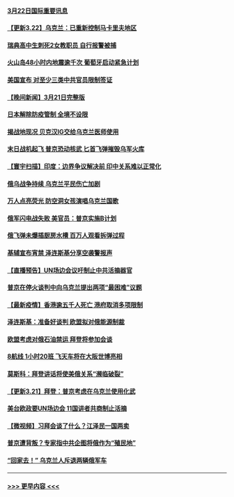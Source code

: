 #### [3月22日国际重要讯息](../pages/prog202/a103380377.md?t=03221751) 
#### [【更新3.22】乌克兰：已重新控制马卡里夫地区](../pages/prog202/a103380327.md?t=03221751) 
#### [瑞典高中生刺死2女教职员 自行报警被捕](../pages/prog202/a103380326.md?t=03221751) 
#### [火山岛48小时内地震逾千次 葡萄牙启动紧急计划](../pages/prog202/a103380304.md?t=03221751) 
#### [美国宣布 对至少三类中共官员限制签证](../pages/prog202/a103380287.md?t=03221751) 
#### [【晚间新闻】3月21日完整版](../pages/prog202/a103380116.md?t=03221751) 
#### [日本解除防疫管制 全境不设限](../pages/prog202/a103380208.md?t=03221751) 
#### [揭战地现况 贝克汉IG交给乌克兰医师使用](../pages/prog202/a103380191.md?t=03221751) 
#### [末日战机起飞 普京恐动核武 匕首飞弹摧毁乌军火库](../pages/prog202/a103380127.md?t=03221751) 
#### [【寰宇扫描】印度：边界争议解决前 印中关系难以正常化](../pages/prog202/a103380131.md?t=03221751) 
#### [俄乌战争持续 乌克兰平民伤亡加剧](../pages/prog202/a103380129.md?t=03221751) 
#### [万人点亮荧光 防空洞女孩演唱乌克兰国歌](../pages/prog202/a103379947.md?t=03221751) 
#### [俄军闪电战失败 美官员：普京实施B计划](../pages/prog202/a103379937.md?t=03221751) 
#### [俄飞弹未爆插厨房水槽 百万人观看拆弹过程](../pages/prog202/a103379972.md?t=03221751) 
#### [基辅宣布宵禁 泽连斯基分享空袭警报声](../pages/prog202/a103379970.md?t=03221751) 
#### [【直播预告】UN场边会议吁制止中共活摘器官](../pages/prog202/a103379980.md?t=03221751) 
#### [普京在停火谈判中向乌克兰提出两项“最困难”议题](../pages/prog202/a103379911.md?t=03221751) 
#### [【最新疫情】香港逾五千人死亡 港府取消多项限制](../pages/prog202/a103379893.md?t=03221751) 
#### [泽连斯基：准备好谈判 欧盟拟对俄能源制裁](../pages/prog202/a103379895.md?t=03221751) 
#### [欧盟考虑对俄石油禁运 拜登将参加会谈](../pages/prog202/a103379881.md?t=03221751) 
#### [8航线 1小时20班  飞天车将在大阪世博亮相](../pages/prog202/a103379883.md?t=03221751) 
#### [莫斯科：拜登讲话将使美俄关系“濒临破裂”](../pages/prog202/a103379864.md?t=03221751) 
#### [【更新3.21】拜登：普京考虑在乌克兰使用化武](../pages/prog202/a103379281.md?t=03221751) 
#### [美台欧政要UN场边会 11国讲者共商制止活摘](../pages/prog202/a103379697.md?t=03221751) 
#### [【微视频】习拜会谈了什么？江泽民一国两卖](../pages/prog202/a103379613.md?t=03221751) 
#### [普京遭背叛？专家指中共企图将俄作为“殖民地”](../pages/prog202/a103379514.md?t=03221751) 
#### [“回家去！” 乌克兰人斥退两辆俄军车](../pages/prog202/a103379504.md?t=03221751) 

----
#### [ >>> 更早内容 <<< ](../indexes/prog202-earlier.md)
